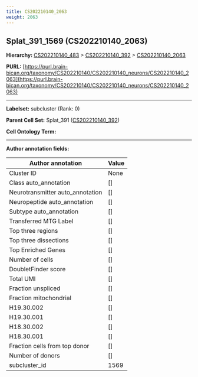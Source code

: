 ```yaml
---
title: CS202210140_2063
weight: 2063
---
```

## Splat_391_1569 (CS202210140_2063)
<b>Hierarchy: </b>
[CS202210140_483](../CS202210140_483) >
[CS202210140_392](../CS202210140_392) >
[CS202210140_2063](../CS202210140_2063)

**PURL:** [https://purl.brain-bican.org/taxonomy/CS202210140/CS202210140_neurons/CS202210140_2063](https://purl.brain-bican.org/taxonomy/CS202210140/CS202210140_neurons/CS202210140_2063)

---


**Labelset:** subcluster (Rank: 0)

**Parent Cell Set:** Splat_391 ([CS202210140_392](../CS202210140_392))



**Cell Ontology Term:** 

[MARKER GENES.]: #


---

[TRANSFERRED ANNOTATIONS.]: #


[AUTHOR ANNOTATION FIELDS.]: #


**Author annotation fields:**

| Author annotation | Value |
|-------------------|-------|
|Cluster ID|None|
|Class auto_annotation|[]|
|Neurotransmitter auto_annotation|[]|
|Neuropeptide auto_annotation|[]|
|Subtype auto_annotation|[]|
|Transferred MTG Label|[]|
|Top three regions|[]|
|Top three dissections|[]|
|Top Enriched Genes|[]|
|Number of cells|[]|
|DoubletFinder score|[]|
|Total UMI|[]|
|Fraction unspliced|[]|
|Fraction mitochondrial|[]|
|H19.30.002|[]|
|H19.30.001|[]|
|H18.30.002|[]|
|H18.30.001|[]|
|Fraction cells from top donor|[]|
|Number of donors|[]|
|subcluster_id|1569|
